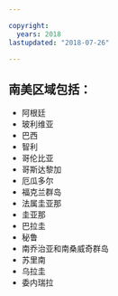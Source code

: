 ```yaml
---

copyright:
  years: 2018
lastupdated: "2018-07-26"

---
```



## 南美区域包括：

* 阿根廷
* 玻利维亚
* 巴西
* 智利
* 哥伦比亚
* 哥斯达黎加
* 厄瓜多尔
* 福克兰群岛
* 法属圭亚那
* 圭亚那
* 巴拉圭
* 秘鲁
* 南乔治亚和南桑威奇群岛
* 苏里南
* 乌拉圭
* 委内瑞拉
